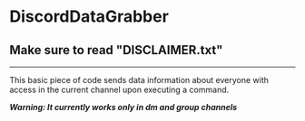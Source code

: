 # DiscordDataGrabber
## Make sure to read "DISCLAIMER.txt"
---
This basic piece of code sends data information about everyone with access in the current channel upon executing a command.

_**Warning: It currently works only in dm and group channels**_
